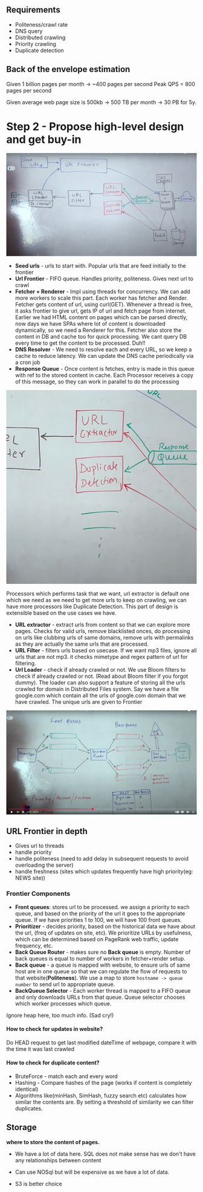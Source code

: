 ## Requirements

- Politeness/crawl rate
- DNS query
- Distributed crawling
- Priority crawling
- Duplicate detection

## Back of the envelope estimation
Given 1 billion pages per month -> ~400 pages per second
Peak QPS = 800 pages per second

Given average web page size is 500kb -> 500 TB per month -> 30 PB for 5y.

# Step 2 - Propose high-level design and get buy-in
![img.png](img.png)

- **Seed urls** - urls to start with. Popular urls that are feed initially to the frontier
- **Url Frontier** - FIFO queue. Handles priority, politeness. Gives next url to crawl
- **Fetcher + Renderer** - Impl using threads for concurrency. We can add more workers to scale this part. Each worker has fetcher and Render. Fetcher gets content of url, using curl(GET). Whenever a thread is free, it asks frontier to give url, gets IP of url and fetch page from internet. Earlier we had HTML content on pages which can be parsed directly, now days we have SPAs where lot of content is downloaded dynamically, so we need a Renderer for this. Fetcher also store the content in DB and cache too for quick processing. We cant query DB every time to get the content to be processed. Duh!! 
- **DNS Resolver** - We need to resolve each and every URL, so we keep a cache to reduce latency. We can update the DNS cache periodically via a cron job
- **Response Queue** - Once content is fetches, entry is made in this queue with ref to the stored content in cache. Each Processor receives a copy of this message, so they can work in parallel to do the processing

![img_1.png](img_1.png)

Processors which performs task that we want, url extractor is default one which we need as we need to get more urls to keep on crawling, we can have more processors like Duplicate Detection. This part of design is extensible based on the use cases we have.
- **URL extractor** - extract urls from content so that we can explore more pages. Checks for valid urls, remove blacklisted onces, do processing on urls like clubbing urls of same domains, remove urls with permalinks as they are actually the same urls that are processed.
- **URL Filter** - filters urls based on usecase. If we want mp3 files, ignore all urls that are not mp3. it checks mimetype and regex pattern of url for filtering.
- **Url Loader** - check if already crawled or not. We use Bloom filters to check if already crawled or not. (Read about Bloom filter if you forgot dummy). The loader can also support a feature of storing all the urls crawled for domain in Distributed Files system. Say we have a file google.com which contain all the urls of google.com domain that we have crawled. The unique urls are given to Frontier


![img_2.png](img_2.png)
## URL Frontier in depth
- Gives url to threads
- handle priority
- handle politeness (need to add delay in subsequent requests to avoid overloading the server)
- handle freshness (sites which updates frequently have high priority(eg: NEWS site))

### Frontier Components
- **Front queues**: stores url to be processed. we assign a priority to each queue, and based on the priority of the url it goes to the appropriate queue. If we have priorities 1 to 100, we will have 100 front queues.
- **Prioritizer** - decides priority, based on the historical data we have about the url, (freq of updates on site, etc). We prioritize URLs by usefulness, which can be determined based on PageRank web traffic, update frequency, etc.
- **Back Queue Router** - makes sure no **Back queue** is empty. Number of back queues is equal to number of workers in fetcher+render setup. 
- **Back queue** - a queue is mapped with website, to ensure urls of same host are in one queue so that we can regulate the flow of requests to that website(**Politeness**). We use a map to store `hostname -> queue number` to send url to appropriate queue.
- **BackQueue Selector** - Each worker thread is mapped to a FIFO queue and only downloads URLs from that queue. Queue selector chooses which worker processes which queue.

Ignore heap here, too much info. (Sad cry!)

#### How to check for updates in website?
Do HEAD request to get last modified dateTime of webpage, compare it with the time it was last crawled

#### How to check for duplicate content?
- BruteForce - match each and every word
- Hashing - Compare hashes of the page (works if content is completely identical)
- Algorithms like(minHash, SimHash, fuzzy search etc) calculates how similar the contents are. By setting a threshold of similarity we can filter duplicates.

## Storage
**where to store the content of pages.** 

* We have a lot of data here. SQL does not make sense has we don't have any relationships between content

* Can use NOSql but will be expensive as we have a lot of data. 

* S3 is better choice